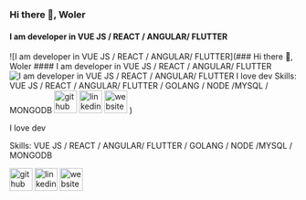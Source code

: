 ### Hi there 👋, Woler
#### I am developer in VUE JS / REACT / ANGULAR/ FLUTTER
![I am developer in VUE JS / REACT / ANGULAR/ FLUTTER](### Hi there 👋, Woler #### I am developer in VUE JS / REACT / ANGULAR/ FLUTTER ![I am developer in VUE JS / REACT / ANGULAR/ FLUTTER](https://pasinfotech.com/wp-content/uploads/2019/06/flutter-banner.jpg)  I love dev  Skills: VUE JS / REACT / ANGULAR/ FLUTTER / GOLANG / NODE /MYSQL / MONGODB    [<img src='https://cdn.jsdelivr.net/npm/simple-icons@3.0.1/icons/github.svg' alt='github' height='40'>](https://github.com/https://github.com/wolerdev)  [<img src='https://cdn.jsdelivr.net/npm/simple-icons@3.0.1/icons/linkedin.svg' alt='linkedin' height='40'>](https://www.linkedin.com/in/https://www.linkedin.com/in/gabriel-galati-02245b192//)  [<img src='https://cdn.jsdelivr.net/npm/simple-icons@3.0.1/icons/icloud.svg' alt='website' height='40'>](https://react-build-portafolio.herokuapp.com/)  )

I love dev

Skills: VUE JS / REACT / ANGULAR/ FLUTTER / GOLANG / NODE /MYSQL / MONGODB



[<img src='https://cdn.jsdelivr.net/npm/simple-icons@3.0.1/icons/github.svg' alt='github' height='40'>](https://github.com/https://github.com/wolerdev)  [<img src='https://cdn.jsdelivr.net/npm/simple-icons@3.0.1/icons/linkedin.svg' alt='linkedin' height='40'>](https://www.linkedin.com/in/https://www.linkedin.com/in/gabriel-galati-02245b192//)  [<img src='https://cdn.jsdelivr.net/npm/simple-icons@3.0.1/icons/icloud.svg' alt='website' height='40'>](https://react-build-portafolio.herokuapp.com/)  
